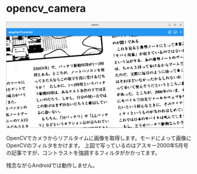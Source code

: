 # opencv_camera

<img src="../pic/camera04.png" width=480/>

OpenCVでカメラからリアルタイムに画像を取得します。モードによって画像にOpenCVのフィルタをかけます。
上図で写っているのはアスキー2000年5⽉号の記事ですが、コントラストを強調するフィルタがかかってます。

残念ながらAndroidでは動作しません。
